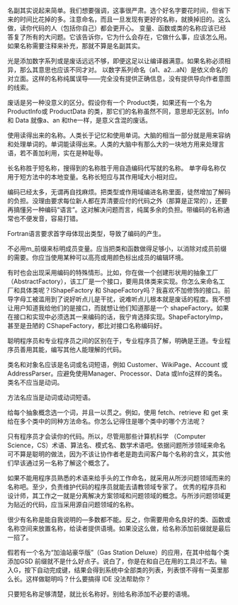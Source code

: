 名副其实说起来简单。我们想要强调，这事很严肃。选个好名字要花时间，但省下来的时间比花掉的多。注意命名，而且一旦发现有更好的名称，就换掉旧的。这么做，读你代码的人（包括你自己）都会更开心。
变量、函数或类的名称应该已经答复了所有的大问题。它该告诉你，它为什么会存在，它做什么事，应该怎么用。如果名称需要注释来补充，那就不算是名副其实。

光是添加数字系列或是废话远远不够，即便这足以让编译器满意。如果名称必须相异，那么其意思也应该不同才对。
以数字系列命名（a1、a2...aN）是依义命名的对立面。这样的名称纯属误导——完全没有提供正确信息，没有提供导向作者意图的线索。

废话是另一种没意义的区分。假设你有一个 Product类，如果还有一个名为ProductInfo或 ProductData 的类，那它们的名称虽然不同，意思却无区别。Info 和 Data 就像a、an 和the一样，是意义含混的废话。

使用读得出来的名称。人类长于记忆和使用单词。大脑的相当一部分就是用来容纳和处理单词的。单词能读得出来。人类的大脑中有那么大的一块地方用来处理言语，若不善加利用，实在是种耻辱。

长名称胜于短名称，搜得到的名称胜于用自造编码代写就的名称。
单字母名称仅用于短方法中的本地变量。名称长短应与其作用域大小相对应。

编码已经太多，无谓再自找麻烦。把类型或作用域编进名称里面，徒然增加了解码的负担。没理由要求每位新人都在弄清要应付的代码之外（那算是正常的），还要再搞懂另一种编码“语言”。这对解决问题而言，纯属多余的负担。带编码的名称通常也不便发音，容易打错。

Fortran语言要求首字母体现出类型，导致了编码的产生。

不必用m_前缀来标明成员变量。应当把类和函数做得足够小，以消除对成员前缀的需要。你应当使用某种可以高亮或用颜色标出成员的编辑环境。

有时也会出现采用编码的特殊情形。比如，你在做一个创建形状用的抽象工厂（AbstractFactory），该工厂是一个接口，要用具体类来实现。你怎么来命名工厂和具体类呢？IShapeFactory 和 ShapeFactory吗？我喜欢不加修饰的接口。前导字母工被滥用到了说好听点儿是干扰，说难听点儿根本就是废话的程度。我不想让用户知道我给他们的是接口，而就想让他们知道那是一个 shapeFactory。如果在接口和实现中必须选其一来编码的话，我宁肯选择实现。ShapeFactoryImp，甚至是丑陋的 CShapeFactory，都比对接口名称编码好。

聪明程序员和专业程序员之间的区别在于，专业程序员了解，明确是王道。专业程序员善用其能，编写其他人能理解的代码。

类名和对象名应该是名词或名词短语，例如 Customer、WikiPage、Account 或AddressParser。应避免使用Manager、Processor、Data 或Info这样的类名。类名不应当是动词。

方法名应当是动词或动词短语。

给每个抽象概念选一个词，并且一以贯之。例如，使用 fetch、retrieve 和 get 来给在多个类中的同种方法命名。你怎么记得住是哪个类中的哪个方法呢？

只有程序员才会读你的代码。所以，尽管用那些计算机科学 （Computer Science，CS）术语、算法名、模式名、数学术语吧。依据问题所涉领域来命名可不算是聪明的做法，因为不该让协作者老是跑去间客户每个名称的含义，其实他们早该通过另一名称了解这个概念了。

如果不能用程序员熟悉的术语来给手头的工作命名，就采用从所涉问题领域而来的名称吧。至少，负责维护代码的程序员就能去请教领域专家了。
优秀的程序员和设计师，其工作之一就是分离解决方案领域和问题领域的概念。与所涉问题领域更为贴近的代码，应当采用源自问题领域的名称。

很少有名称是能自我说明的—多数都不能。反之，你需要用命名良好的类、函数或名称空间来放置名称，给读者提供语境。如果没这么做，给名称添加前缀就是最后一招了。

假若有一个名为“加油站豪华版”（Gas Station Deluxe）的应用，在其中给每个类添加GSD 前缀就不是什么好点子。说白了，你是在和自己在用的工具过不去。输入G，按下自动完成键，结果会得到系统中全部类的列表，列表恨不得有一英里那么长。这样做聪明吗？什么要搞得 IDE 没法帮助你？

只要短名称足够清楚，就比长名称好。别给名称添加不必要的语境。